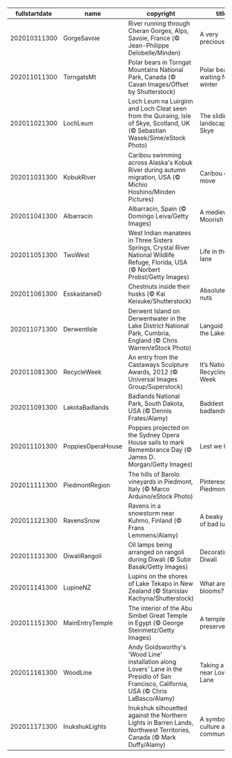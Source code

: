 |fullstartdate|name|copyright|title|image|
|--|--|--|--|--|
202010311300|GorgeSavoie|River running through Cheran Gorges, Alps, Savoie, France (© Jean-Philippe Delobelle/Minden)|A very precious river|![](/en-AU/2020/11/202010311300GorgeSavoie.jpg)|
202011011300|TorngatsMt|Polar bears in Torngat Mountains National Park, Canada (© Cavan Images/Offset by Shutterstock)|Polar bears waiting for winter|![](/en-AU/2020/11/202011011300TorngatsMt.jpg)|
202011021300|LochLeum|Loch Leum na Luirginn and Loch Cleat seen from the Quiraing, Isle of Skye, Scotland, UK (© Sebastian Wasek/Sime/eStock Photo)|The sliding landscape of Skye|![](/en-AU/2020/11/202011021300LochLeum.jpg)|
202011031300|KobukRiver|Caribou swimming across Alaska's Kobuk River during autumn migration, USA (© Michio Hoshino/Minden Pictures)|Caribou on the move|![](/en-AU/2020/11/202011031300KobukRiver.jpg)|
202011041300|Albarracin|Albarracín, Spain (© Domingo Leiva/Getty Images)|A medieval Moorish gem|![](/en-AU/2020/11/202011041300Albarracin.jpg)|
202011051300|TwoWest|West Indian manatees in Three Sisters Springs, Crystal River National Wildlife Refuge, Florida, USA (© Norbert Probst/Getty Images)|Life in the slow lane|![](/en-AU/2020/11/202011051300TwoWest.jpg)|
202011061300|EsskastanieD|Chestnuts inside their husks (© Kai Keisuke/Shutterstock)|Absolutely nuts|![](/en-AU/2020/11/202011061300EsskastanieD.jpg)|
202011071300|DerwentIsle|Derwent Island on Derwentwater in the Lake District National Park, Cumbria, England (© Chris Warren/eStock Photo)|Languid life on the Lakes|![](/en-AU/2020/11/202011071300DerwentIsle.jpg)|
202011081300|RecycleWeek|An entry from the Castaways Sculpture Awards, 2012 (© Universal Images Group/Superstock)|It’s National Recycling Week|![](/en-AU/2020/11/202011081300RecycleWeek.jpg)|
202011091300|LakotaBadlands|Badlands National Park, South Dakota, USA (© Dennis Frates/Alamy)|Baddest of the badlands|![](/en-AU/2020/11/202011091300LakotaBadlands.jpg)|
202011101300|PoppiesOperaHouse|Poppies projected on the Sydney Opera House sails to mark Remembrance Day (© James D. Morgan/Getty Images)|Lest we forget|![](/en-AU/2020/11/202011101300PoppiesOperaHouse.jpg)|
202011111300|PiedmontRegion|The hills of Barolo vineyards in Piedmont, Italy (© Marco Arduino/eStock Photo)|Pinteresque Piedmont|![](/en-AU/2020/11/202011111300PiedmontRegion.jpg)|
202011121300|RavensSnow|Ravens in a snowstorm near Kuhmo, Finland (© Frans Lemmens/Alamy)|A beaky bevy of bad luck|![](/en-AU/2020/11/202011121300RavensSnow.jpg)|
202011131300|DiwaliRangoli|Oil lamps being arranged on rangoli during Diwali (© Subir Basak/Getty Images)|Decorating for Diwali|![](/en-AU/2020/11/202011131300DiwaliRangoli.jpg)|
202011141300|LupineNZ|Lupins on the shores of Lake Tekapo in New Zealand (© Stanislav Kachyna/Shutterstock)|What are these blooms?|![](/en-AU/2020/11/202011141300LupineNZ.jpg)|
202011151300|MainEntryTemple|The interior of the Abu Simbel Great Temple in Egypt (© George Steinmetz/Getty Images)|A temple, preserved|![](/en-AU/2020/11/202011151300MainEntryTemple.jpg)|
202011161300|WoodLine|Andy Goldsworthy's 'Wood Line' installation along Lovers' Lane in the Presidio of San Francisco, California, USA (© Chris LaBasco/Alamy)|Taking a hike near Lovers' Lane|![](/en-AU/2020/11/202011161300WoodLine.jpg)|
202011171300|InukshukLights|Inukshuk silhouetted against the Northern Lights in Barren Lands, Northwest Territories, Canada (© Mark Duffy/Alamy)|A symbol of culture and communication|![](/en-AU/2020/11/202011171300InukshukLights.jpg)|
